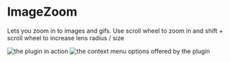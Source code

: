 # ImageZoom

Lets you zoom in to images and gifs. Use scroll wheel to zoom in and shift + scroll wheel to increase lens radius / size

![the plugin in action](https://github.com/Tally-gay/Tallycord/assets/45497981/408cd77d-c5f4-40bc-8de2-f977a31b3e5f)
![the context menu options offered by the plugin](https://github.com/Tally-gay/Tallycord/assets/45497981/3bede636-f1ce-493f-af46-788b920cb81c)
